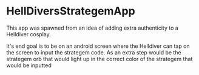# HellDiversStrategemApp
This app was spawned from an idea of adding extra authenticity to a Helldiver cosplay. 

It's end goal is to be on an android screen where the Helldiver can tap on the screen to input the strategem code.
As an extra step would be the strategem orb that would light up in the correct color of the strategem that would be inputted
